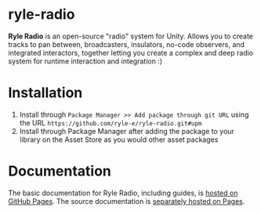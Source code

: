 # ryle-radio
**Ryle Radio** is an open-source "radio" system for Unity. Allows you to create tracks to pan between, broadcasters, insulators, no-code observers, and integrated interactors, together letting you create a complex and deep radio system for runtime interaction and integration :)

# Installation
1. Install through `Package Manager >> Add package through git URL` using the URL `https://github.com/ryle-e/ryle-radio.git#upm`
2. Install through Package Manager after adding the package to your library on the Asset Store as you would other asset packages

# Documentation
The basic documentation for Ryle Radio, including guides, is [hosted on GitHub Pages](https://ryle-e.github.io/ryle-radio-docs/).
The source documentation is [separately hosted on Pages](https://ryle-e.github.io/ryle-radio-scripting-docs/d8/df8/class_ryle_radio_1_1_tracks_1_1_procedural_radio_track.html#a875d0aa43f7a037896786dd2f223c6b3).
